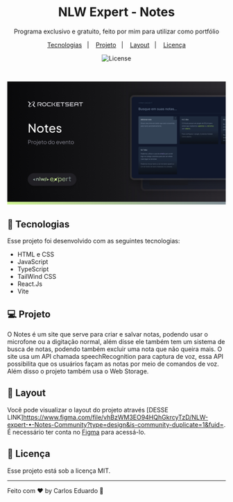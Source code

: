 <h1 align="center"> NLW Expert - Notes </h1>

<p align="center">
Programa exclusivo e gratuito, feito por mim para utilizar como portfólio <br/>
</p>

<p align="center">
  <a href="#-tecnologias">Tecnologias</a>&nbsp;&nbsp;&nbsp;|&nbsp;&nbsp;&nbsp;
  <a href="#-projeto">Projeto</a>&nbsp;&nbsp;&nbsp;|&nbsp;&nbsp;&nbsp;
  <a href="#-layout">Layout</a>&nbsp;&nbsp;&nbsp;|&nbsp;&nbsp;&nbsp;
  <a href="#memo-licença">Licença</a>
</p>

<p align="center">
  <img alt="License" src="https://img.shields.io/static/v1?label=license&message=MIT&color=49AA26&labelColor=000000">
</p>

<br>

<p align="center">
  <img alt="projeto NLW Experts - Notes" src="./github/Thumbnail.jpg" />
</p>

## 🚀 Tecnologias

Esse projeto foi desenvolvido com as seguintes tecnologias:

- HTML e CSS
- JavaScript
- TypeScript
- TailWind CSS
- React.Js
- Vite

## 💻 Projeto

O Notes é um site que serve para criar e salvar notas, podendo usar o microfone ou a digitação normal, além disse ele também tem um sistema de busca de notas, podendo também excluir uma nota que não queira mais. O site usa um API chamada speechRecognition para captura de voz, essa API possibilita que os usuários façam as notas por meio de comandos de voz. Além disso o projeto também usa o Web Storage. 

## 🔖 Layout

Você pode visualizar o layout do projeto através [DESSE LINK]https://www.figma.com/file/vhBzWM3EO94HQhGkrcyTzD/NLW-expert-•-Notes-Community?type=design&is-community-duplicate=1&fuid=. É necessário ter conta no [Figma](https://figma.com) para acessá-lo.

## :memo: Licença

Esse projeto está sob a licença MIT.

---

Feito com ♥ by Carlos Eduardo :wave: 
